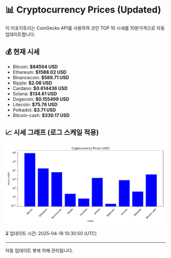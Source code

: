 
# 📊 Cryptocurrency Prices (Updated)

이 리포지토리는 CoinGecko API를 사용하여 코인 TOP 10 시세를 10분가격으로 자동 업데이트합니다.

## 💰 현재 시세
- Bitcoin: **$84594 USD**
- Ethereum: **$1588.02 USD**
- Binancecoin: **$589.71 USD**
- Ripple: **$2.08 USD**
- Cardano: **$0.614436 USD**
- Solana: **$134.61 USD**
- Dogecoin: **$0.155499 USD**
- Litecoin: **$75.78 USD**
- Polkadot: **$3.71 USD**
- Bitcoin-cash: **$330.17 USD**

## 📈 시세 그래프 (로그 스케일 적용)
![Crypto Prices](crypto_prices.png)

⏳ 업데이트 시간: 2025-04-18 10:30:50 (UTC)

---
자동 업데이트 봇에 의해 관리됩니다.
